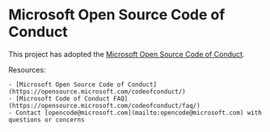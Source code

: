 # Microsoft Open Source Code of Conduct

This project has adopted the [Microsoft Open Source Code of Conduct](https://opensource.microsoft.com/codeofconduct/).

Resources:

    - [Microsoft Open Source Code of Conduct](https://opensource.microsoft.com/codeofconduct/)
    - [Microsoft Code of Conduct FAQ](https://opensource.microsoft.com/codeofconduct/faq/)
    - Contact [opencode@microsoft.com](mailto:opencode@microsoft.com) with questions or concerns

